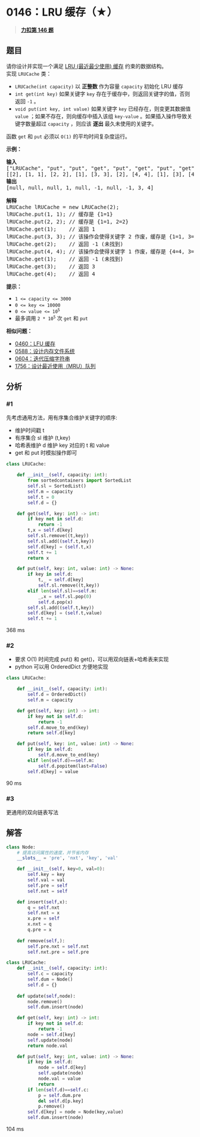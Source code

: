 # 0146：LRU 缓存（★）


> <u>**[力扣第 146 题](https://leetcode.cn/problems/lru-cache/)**</u>

## 题目

<div class="title__3Vvk">请你设计并实现一个满足  <a href="https://baike.baidu.com/item/LRU" target="_blank">LRU (最近最少使用) 缓存</a> 约束的数据结构。</div>

<div class="title__3Vvk">实现 <code>LRUCache</code> 类：</div>

<div class="original__bRMd">
<div>
<ul>
<li><code>LRUCache(int capacity)</code> 以 <strong>正整数</strong> 作为容量 <code>capacity</code> 初始化 LRU 缓存</li>
<li><code>int get(int key)</code> 如果关键字 <code>key</code> 存在于缓存中，则返回关键字的值，否则返回 <code>-1</code> 。</li>
<li><code>void put(int key, int value)</code> 如果关键字 <code>key</code> 已经存在，则变更其数据值 <code>value</code> ；如果不存在，则向缓存中插入该组 <code>key-value</code> 。如果插入操作导致关键字数量超过 <code>capacity</code> ，则应该 <strong>逐出</strong> 最久未使用的关键字。</li>
</ul>

<p>函数 <code>get</code> 和 <code>put</code> 必须以 <code>O(1)</code> 的平均时间复杂度运行。</p>
</div>
</div>



<p><strong>示例：</strong></p>

<pre>
<strong>输入</strong>
["LRUCache", "put", "put", "get", "put", "get", "put", "get", "get", "get"]
[[2], [1, 1], [2, 2], [1], [3, 3], [2], [4, 4], [1], [3], [4]]
<strong>输出</strong>
[null, null, null, 1, null, -1, null, -1, 3, 4]

<strong>解释</strong>
LRUCache lRUCache = new LRUCache(2);
lRUCache.put(1, 1); // 缓存是 {1=1}
lRUCache.put(2, 2); // 缓存是 {1=1, 2=2}
lRUCache.get(1);    // 返回 1
lRUCache.put(3, 3); // 该操作会使得关键字 2 作废，缓存是 {1=1, 3=3}
lRUCache.get(2);    // 返回 -1 (未找到)
lRUCache.put(4, 4); // 该操作会使得关键字 1 作废，缓存是 {4=4, 3=3}
lRUCache.get(1);    // 返回 -1 (未找到)
lRUCache.get(3);    // 返回 3
lRUCache.get(4);    // 返回 4
</pre>



<p><strong>提示：</strong></p>

<ul>
<li><code>1 &lt;= capacity &lt;= 3000</code></li>
<li><code>0 &lt;= key &lt;= 10000</code></li>
<li><code>0 &lt;= value &lt;= 10<sup>5</sup></code></li>
<li>最多调用 <code>2 * 10<sup>5</sup></code> 次 <code>get</code> 和 <code>put</code></li>
</ul>


**相似问题：**
- [0460：LFU 缓存](/leetcode/0460)
- [0588：设计内存文件系统](/leetcode/0588)
- [0604：迭代压缩字符串](/leetcode/0604)
- [1756：设计最近使用（MRU）队列](/leetcode/1756)


## 分析

### #1

先考虑通用方法，用有序集合维护关键字的顺序:
- 维护时间戳 t
- 有序集合 sl 维护 (t,key) 
- 哈希表维护 d 维护 key 对应的 t 和 value
- get 和 put 时模拟操作即可

```python
class LRUCache:

    def __init__(self, capacity: int):
        from sortedcontainers import SortedList
        self.sl = SortedList()
        self.m = capacity
        self.t = 0
        self.d = {}

    def get(self, key: int) -> int:
        if key not in self.d:
            return -1
        t,x = self.d[key]
        self.sl.remove((t,key))
        self.sl.add((self.t,key))
        self.d[key] = (self.t,x)
        self.t += 1
        return x

    def put(self, key: int, value: int) -> None:
        if key in self.d:
            t,_ = self.d[key]
            self.sl.remove((t,key))
        elif len(self.sl)==self.m:
            _,x = self.sl.pop(0)
            self.d.pop(x)
        self.sl.add((self.t,key))
        self.d[key] = (self.t,value)
        self.t += 1
```
368 ms

### #2

- 要求 O(1) 时间完成 put() 和 get()，可以用双向链表+哈希表来实现
-  python 可以用 OrderedDict 方便地实现


```python
class LRUCache:

    def __init__(self, capacity: int):
        self.d = OrderedDict()
        self.m = capacity

    def get(self, key: int) -> int:
        if key not in self.d:
            return -1
        self.d.move_to_end(key)
        return self.d[key]

    def put(self, key: int, value: int) -> None:
        if key in self.d:
            self.d.move_to_end(key)
        elif len(self.d)==self.m:
            self.d.popitem(last=False)
        self.d[key] = value
```
90 ms

### #3 

更通用的双向链表写法

## 解答

```python
class Node:
    # 提高访问属性的速度，并节省内存
    __slots__ = 'pre', 'nxt', 'key', 'val'

    def __init__(self, key=0, val=0):
        self.key = key
        self.val = val
        self.pre = self
        self.nxt = self

    def insert(self,x):
        q = self.nxt
        self.nxt = x
        x.pre = self
        x.nxt = q
        q.pre = x
    
    def remove(self,):
        self.pre.nxt = self.nxt
        self.nxt.pre = self.pre

class LRUCache:
    def __init__(self, capacity: int):
        self.c = capacity
        self.dum = Node()
        self.d = {}
    
    def update(self,node):
        node.remove()
        self.dum.insert(node)

    def get(self, key: int) -> int:
        if key not in self.d:
            return -1
        node = self.d[key]
        self.update(node)
        return node.val

    def put(self, key: int, value: int) -> None:
        if key in self.d:
            node = self.d[key]
            self.update(node)
            node.val = value
            return
        if len(self.d)==self.c:
            p = self.dum.pre
            del self.d[p.key]
            p.remove()
        self.d[key] = node = Node(key,value)
        self.dum.insert(node)
```
104 ms
